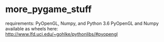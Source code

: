 # more_pygame_stuff

requirements: PyOpenGL, Numpy, and Python 3.6
PyOpenGL and Numpy available as wheels here:
http://www.lfd.uci.edu/~gohlke/pythonlibs/#pyopengl
